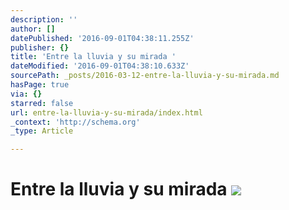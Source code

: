 ```yaml
---
description: ''
author: []
datePublished: '2016-09-01T04:38:11.255Z'
publisher: {}
title: 'Entre la lluvia y su mirada '
dateModified: '2016-09-01T04:38:10.633Z'
sourcePath: _posts/2016-03-12-entre-la-lluvia-y-su-mirada.md
hasPage: true
via: {}
starred: false
url: entre-la-lluvia-y-su-mirada/index.html
_context: 'http://schema.org'
_type: Article

---
```

# Entre la lluvia y su mirada ![](https://the-grid-user-content.s3-us-west-2.amazonaws.com/54aaba11-a341-4d08-ae59-761650db58af.png)